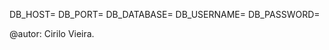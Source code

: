 <!-- CONFIGURAÇÃO .ENV -->
DB_HOST=
DB_PORT=
DB_DATABASE= 
DB_USERNAME=
DB_PASSWORD=
<!-- FRAMEWORK MINIMALISTA -->
@autor: Cirilo Vieira.
